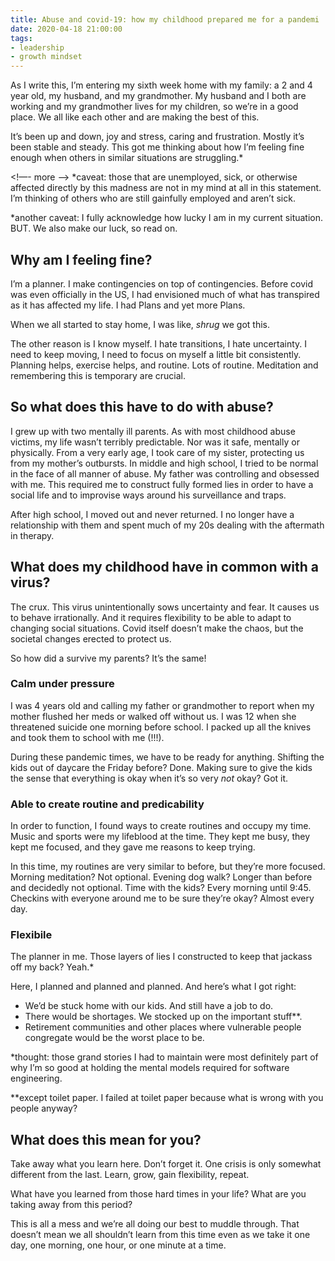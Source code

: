 ```yaml
---
title: Abuse and covid-19: how my childhood prepared me for a pandemi
date: 2020-04-18 21:00:00
tags:
- leadership
- growth mindset
---
```


As I write this, I’m entering my sixth week home with my family: a 2 and 4 year old, my husband, and my grandmother. My husband and I both are working and my grandmother lives for my children, so we’re in a good place. We all like each other and are making the best of this. 

It’s been up and down, joy and stress, caring and frustration. Mostly it’s been stable and steady. This got me thinking about how I’m feeling fine enough when others in similar situations are struggling.*

<!—- more -—>
*caveat: those that are unemployed, sick, or otherwise affected directly by this madness are not in my mind at all in this statement. I’m thinking of others who are still gainfully employed and aren’t sick.

*another caveat: I fully acknowledge how lucky I am in my current situation. BUT. We also make our luck, so read on.

## Why am I feeling fine?
I’m a planner. I make contingencies on top of contingencies. Before covid was even officially in the US, I had envisioned much of what has transpired as it has affected my life. I had Plans and yet more Plans.

When we all started to stay home, I was like, _shrug_ we got this. 

The other reason is I know myself. I hate transitions, I hate uncertainty. I need to keep moving, I need to focus on myself a little bit consistently. Planning helps, exercise helps, and routine. Lots of routine. Meditation and remembering this is temporary are crucial.

## So what does this have to do with abuse?
I grew up with two mentally ill parents. As with most childhood abuse victims, my life wasn’t terribly predictable. Nor was it safe, mentally or physically. From a very early age, I took care of my sister, protecting us from my mother’s outbursts. In middle and high school, I tried to be normal in the face of all manner of abuse. My father was controlling and obsessed with me. This required me to construct fully formed lies in order to have a social life and to improvise ways around his surveillance and traps. 

After high school, I moved out and never returned. I no longer have a relationship with them and spent much of my 20s dealing with the aftermath in therapy.

## What does my childhood have in common with a virus?
The crux. This virus unintentionally sows uncertainty and fear. It causes us to behave irrationally. And it requires flexibility to be able to adapt to changing social situations. Covid itself doesn’t make the chaos, but the societal changes erected to protect us.

So how did a survive my parents? It’s the same!

### Calm under pressure
I was 4 years old and calling my father or grandmother to report when my mother flushed her meds or walked off without us. I was 12 when she threatened suicide one morning before school. I packed up all the knives and took them to school with me (!!!). 

During these pandemic times, we have to be ready for anything. Shifting the kids out of daycare the Friday before? Done. Making sure to give the kids the sense that everything is okay when it’s so very _not_ okay? Got it.

### Able to create routine and predicability 
In order to function, I found ways to create routines and occupy my time. Music and sports were my lifeblood at the time. They kept me busy, they kept me focused, and they gave me reasons to keep trying.

In this time, my routines are very similar to before, but they’re more focused. Morning meditation? Not optional. Evening dog walk? Longer than before and decidedly not optional. Time with the kids? Every morning until 9:45. Checkins with everyone around me to be sure they’re okay? Almost every day.

### Flexibile
The planner in me. Those layers of lies I constructed to keep that jackass off my back? Yeah.*

Here, I planned and planned and planned. And here’s what I got right:
* We’d be stuck home with our kids. And still have a job to do.
* There would be shortages. We stocked up on the important stuff**.
* Retirement communities and other places where vulnerable people congregate would be the worst place to be.

*thought: those grand stories I had to maintain were most definitely part of why I’m so good at holding the mental models required for software engineering.

**except toilet paper. I failed at toilet paper because what is wrong with you people anyway? 

## What does this mean for you?
Take away what you learn here. Don’t forget it. One crisis is only somewhat different from the last. Learn, grow, gain flexibility, repeat. 

What have you learned from those hard times in your life? What are you taking away from this period?

This is all a mess and we’re all doing our best to muddle through. That doesn’t mean we all shouldn’t learn from this time even as we take it one day, one morning, one hour, or one minute at a time.
